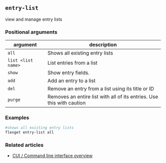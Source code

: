 ## `entry-list`
view and manage entry lists

### Positional arguments
| argument | description |
| --- | --- |
| `all` | Shows all existing entry lists |
| `list <list name>`| List entries from a list |
| `show` | Show entry fields. |
| `add` | Add an entry to a list |
| `del` | Remove an entry from a list using its title or ID |
| `purge` | Removes an entire list with all of its entries. Use this with caution |

### Examples
```bash
#shows all existing entry lists
flexget entry-list all
```

### Related articles
* [CUI / Command line interface overview](/CLI)